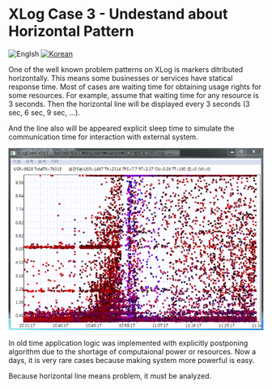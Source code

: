 # XLog Case 3 - Undestand about Horizontal Pattern
![Englsh](https://img.shields.io/badge/language-English-orange.svg) [![Korean](https://img.shields.io/badge/language-Korean-blue.svg)](XLog-Case3_kr.md)

One of the well known problem patterns on XLog is markers ditributed horizontally. This means some businesses or services have statical response time. Most of cases are waiting time for obtaining usage rights for some resources. For example, assume that waiting time for any resource is 3 seconds. Then the horizontal line will be displayed every 3 seconds (3 sec, 6 sec, 9 sec, ...).

And the line also will be appeared explicit sleep time to simulate the communication time for interaction with external system.

![Horizontal Line](../img/client/xlog_horizontal.png)

In old time application logic was implemented with explicitly postponing algorithm due to the shortage of computaional power or resources. Now a days, it is very rare cases because making system more powerful is easy.

Because horizontal line means problem, it must be analyzed.
